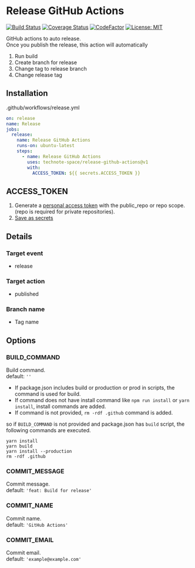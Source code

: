 # Release GitHub Actions

[![Build Status](https://github.com/technote-space/release-github-actions/workflows/Build/badge.svg)](https://github.com/technote-space/release-github-actions/actions)
[![Coverage Status](https://coveralls.io/repos/github/technote-space/release-github-actions/badge.svg?branch=master)](https://coveralls.io/github/technote-space/release-github-actions?branch=master)
[![CodeFactor](https://www.codefactor.io/repository/github/technote-space/release-github-actions/badge)](https://www.codefactor.io/repository/github/technote-space/release-github-actions)
[![License: MIT](https://img.shields.io/badge/License-MIT-blue.svg)](https://github.com/technote-space/release-github-actions/blob/master/LICENSE)

GitHub actions to auto release.  
Once you publish the release, this action will automatically
1. Run build
1. Create branch for release
1. Change tag to release branch
1. Change release tag

## Installation
.github/workflows/release.yml
```yaml
on: release
name: Release
jobs:
  release:
    name: Release GitHub Actions
    runs-on: ubuntu-latest
    steps:
      - name: Release GitHub Actions
        uses: technote-space/release-github-actions@v1
        with:
          ACCESS_TOKEN: ${{ secrets.ACCESS_TOKEN }}
```

## ACCESS_TOKEN
1. Generate a [personal access token](https://help.github.com/en/articles/creating-a-personal-access-token-for-the-command-line) with the public_repo or repo scope.
(repo is required for private repositories).  
1. [Save as secrets](https://help.github.com/en/articles/virtual-environments-for-github-actions#creating-and-using-secrets-encrypted-variables)

## Details
### Target event
- release
### Target action
- published
### Branch name
- Tag name

## Options
### BUILD_COMMAND
Build command.  
default: `''`  
- If package.json includes build or production or prod in scripts, the command is used for build.  
- If command does not have install command like `npm run install` or `yarn install`, install commands are added.  
- If command is not provided, `rm -rdf .github` command is added.

so if `BUILD_COMMAND` is not provided and package.json has `build` script,
the following commands are executed.
```shell
yarn install
yarn build
yarn install --production
rm -rdf .github
```

### COMMIT_MESSAGE
Commit message.  
default: `'feat: Build for release'`

### COMMIT_NAME
Commit name.  
default: `'GitHub Actions'`

### COMMIT_EMAIL
Commit email.  
default: `'example@example.com'`
